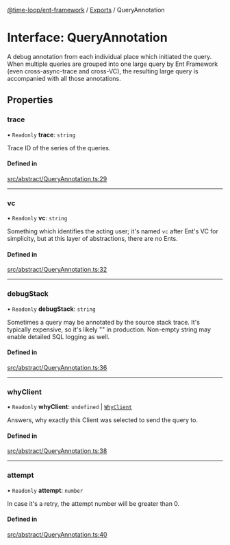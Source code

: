 [@time-loop/ent-framework](../README.md) / [Exports](../modules.md) / QueryAnnotation

# Interface: QueryAnnotation

A debug annotation from each individual place which initiated the query. When
multiple queries are grouped into one large query by Ent Framework (even
cross-async-trace and cross-VC), the resulting large query is accompanied
with all those annotations.

## Properties

### trace

• `Readonly` **trace**: `string`

Trace ID of the series of the queries.

#### Defined in

[src/abstract/QueryAnnotation.ts:29](https://github.com/clickup/rest-client/blob/master/src/abstract/QueryAnnotation.ts#L29)

___

### vc

• `Readonly` **vc**: `string`

Something which identifies the acting user; it's named `vc` after Ent's VC
for simplicity, but at this layer of abstractions, there are no Ents.

#### Defined in

[src/abstract/QueryAnnotation.ts:32](https://github.com/clickup/rest-client/blob/master/src/abstract/QueryAnnotation.ts#L32)

___

### debugStack

• `Readonly` **debugStack**: `string`

Sometimes a query may be annotated by the source stack trace. It's
typically expensive, so it's likely "" in production. Non-empty string may
enable detailed SQL logging as well.

#### Defined in

[src/abstract/QueryAnnotation.ts:36](https://github.com/clickup/rest-client/blob/master/src/abstract/QueryAnnotation.ts#L36)

___

### whyClient

• `Readonly` **whyClient**: `undefined` \| [`WhyClient`](../modules.md#whyclient)

Answers, why exactly this Client was selected to send the query to.

#### Defined in

[src/abstract/QueryAnnotation.ts:38](https://github.com/clickup/rest-client/blob/master/src/abstract/QueryAnnotation.ts#L38)

___

### attempt

• `Readonly` **attempt**: `number`

In case it's a retry, the attempt number will be greater than 0.

#### Defined in

[src/abstract/QueryAnnotation.ts:40](https://github.com/clickup/rest-client/blob/master/src/abstract/QueryAnnotation.ts#L40)
